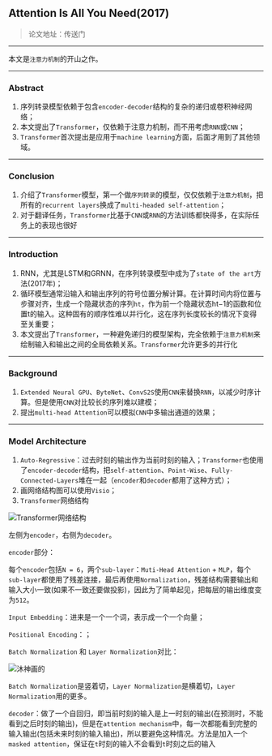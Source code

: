 ## Attention Is All You Need(2017)

> 论文地址：传送门

<hr>

本文是`注意力机制`的开山之作。

<hr>

### **Abstract**

1. 序列转录模型依赖于包含`encoder-decoder`结构的复杂的递归或卷积神经网络；
2. 本文提出了`Transformer`，仅依赖于注意力机制，而不用考虑`RNN`或`CNN`；
3. `Transformer`首次提出是应用于`machine learning`方面，后面才用到了其他领域。

<hr>

### **Conclusion**

1. 介绍了`Transformer`模型，第一个做`序列转录`的模型，仅仅依赖于`注意力机制`，把所有的`recurrent layers`换成了`multi-headed self-attention`；
2. 对于翻译任务，`Transformer`比基于`CNN`或`RNN`的方法训练都快得多，在实际任务上的表现也很好

<hr>

### **Introduction**

1. RNN，尤其是LSTM和GRNN，在序列转录模型中成为了`state of the art`方法(2017年)；
2. 循环模型通常沿输入和输出序列的符号位置分解计算。在计算时间内将位置与步骤对齐，生成一个隐藏状态的序列`ht`，作为前一个隐藏状态ht−1的函数和位置t的输入。这种固有的顺序性难以并行化，这在序列长度较长的情况下变得至关重要；
3. 本文提出了`Transformer`，一种避免递归的模型架构，完全依赖于`注意力机制`来绘制输入和输出之间的全局依赖关系。`Transformer`允许更多的并行化

<hr>

### **Background**

1. `Extended Neural GPU`、`ByteNet`、`ConvS2S`使用`CNN`来替换`RNN`，以减少时序计算。但是使用`CNN`对比较长的序列难以建模；
2. 提出`multi-head Attention`可以模拟`CNN`中多输出通道的效果；

<hr>

### **Model Architecture**

1. `Auto-Regressive`：过去时刻的输出作为当前时刻的输入；`Transformer`也使用了`encoder-decoder`结构，把`self-attention`、`Point-Wise`、`Fully-Connected-Layers`堆在一起（`encoder`和`decoder`都用了这种方式）；
2. 画网络结构图可以使用`Visio`；
3. `Transformer`网络结构

![Transformer网络结构](https://cdn.jsdelivr.net/gh/prannt99/blog/img/1.png)

左侧为`encoder`，右侧为`decoder`。

`encoder`部分：

每个`encoder`包括`N = 6`，两个`sub-layer`：`Muti-Head Attention` + `MLP`，每个`sub-layer`都使用了残差连接，最后再使用`Normalization`，残差结构需要输出和输入大小一致(如果不一致还要做投影)，因此为了简单起见，把每层的输出维度变为`512`。	

`Input Embedding`：进来是一个一个词，表示成一个一个向量；

`Positional Encoding`：；

`Batch Normalization` 和 `Layer Normalization`对比：

![沐神画的](https://cdn.jsdelivr.net/gh/prannt99/blog/img/2.png)

`Batch Normalization`是竖着切，`Layer Normalization`是横着切，`Layer Normalization`用的更多。

`decoder`：做了一个自回归，即当前时刻的输入是上一时刻的输出(在预测时，不能看到之后时刻的输出)，但是在`attention mechanism`中，每一次都能看到完整的输入输出(包括未来时刻的输入输出)，所以要避免这种情况。方法是加入一个`masked attention`，保证在`t`时刻的输入不会看到`t`时刻之后的输入